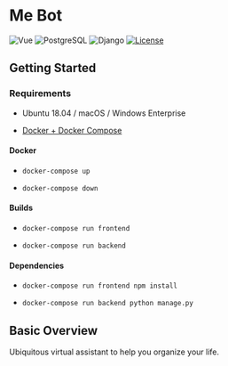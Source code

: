 # Me Bot
![Vue](https://img.shields.io/badge/vue-2.2.4-green.svg)
![PostgreSQL](https://img.shields.io/badge/progresql-orange.svg)
![Django](https://img.shields.io/badge/python-django-brightgreen.svg)
[![License](https://img.shields.io/badge/license-MIT-blue.svg)](https://opensource.org/licenses/MIT)

## Getting Started

### Requirements

- Ubuntu 18.04 / macOS / Windows Enterprise 

- [Docker + Docker Compose](https://medium.com/@HendrikPrinsZA/basic-developer-environment-for-ubuntu-18-04-afad3c9c6520)

#### Docker
 
  + `docker-compose up`

 
  + `docker-compose down`

#### Builds


  + `docker-compose run frontend`


  + `docker-compose run backend`

#### Dependencies


  + `docker-compose run frontend npm install`


  + `docker-compose run backend python manage.py`


## Basic Overview

Ubiquitous virtual assistant to help you organize your life.
